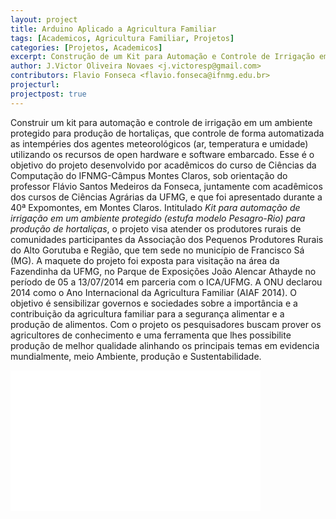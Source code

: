 ```yaml
---
layout: project
title: Arduino Aplicado a Agricultura Familiar
tags: [Academicos, Agricultura Familiar, Projetos]
categories: [Projetos, Academicos]
excerpt: Construção de um Kit para Automação e Controle de Irrigação em um ambiente protegido para produção de hortaliças
author: J.Victor Oliveira Novaes <j.victoresp@gmail.com> 
contributors: Flavio Fonseca <flavio.fonseca@ifnmg.edu.br>
projecturl: 
projectpost: true
---
```

Construir um kit para automação e controle de irrigação em um ambiente protegido para produção de hortaliças, que controle de forma automatizada as intempéries dos agentes meteorológicos (ar, temperatura e umidade) utilizando os recursos de open hardware e software embarcado. Esse é o objetivo do projeto desenvolvido por acadêmicos do curso de Ciências da Computação do IFNMG-Câmpus Montes Claros, sob orientação do professor Flávio Santos Medeiros da Fonseca, juntamente com acadêmicos dos cursos de Ciências Agrárias da UFMG, e que foi apresentado durante a 40ª Expomontes, em Montes Claros. Intitulado *Kit para automação de irrigação em um ambiente protegido (estufa modelo Pesagro-Rio) para produção de hortaliças*, o projeto visa atender os produtores rurais de comunidades participantes da Associação dos Pequenos Produtores Rurais do Alto Gorutuba e Região, que tem sede no município de Francisco Sá (MG). A maquete do projeto foi exposta para visitação na área da Fazendinha da UFMG, no Parque de Exposições João Alencar Athayde no período de 05 a 13/07/2014 em parceria com o ICA/UFMG. A ONU declarou 2014 como o Ano Internacional da Agricultura Familiar (AIAF 2014). O objetivo é sensibilizar governos e sociedades sobre a importância e a contribuição da agricultura familiar para a segurança alimentar e a produção de alimentos. Com o projeto os pesquisadores buscam prover os agricultores de conhecimento e uma ferramenta que lhes possibilite produção de melhor qualidade alinhando os principais temas em evidencia mundialmente, meio Ambiente, produção e Sustentabilidade.

<iframe width="400" height="225" src="//www.youtube.com/embed/z1jKqEY3S58" frameborder="0" allowfullscreen></iframe>
